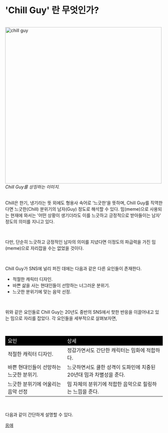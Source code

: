 <html>
<head>
</head>
<body>
<h1>'Chill Guy' 란 무엇인가?</h1>
<br>
<IMG src="https://upload.wikimedia.org/wikipedia/en/c/c7/Chill_guy_original_artwork.jpg"   
     width="500" height="500"  
     alt="chill guy" border="0">
                                                <br><CITE>Chill Guy를 상징하는 이미지.</CITE>
                                                <br><br>
                  <p>Chill은 한기, 냉기라는 뜻 외에도 형용사 속어로 ‘느긋한‘을 뜻하며, Chill Guy를 직역한다면 느긋한(Chill) 분위기의 남자(Guy) 정도로 해석할 수 있다. 밈(meme)으로 사용되는 현재에 와서는 '어떤 상황이 생기더라도 이를 느긋하고 긍정적으로 받아들이는 남자' 정도의 의미를 지니고 있다. </p><br>
<p>다만, 단순히 느긋하고 긍정적인 남자의 의미를 지녔다면 이정도의 파급력을 가진 밈(meme)으로 자리잡을 수는 없었을 것이다.</p><br>
<p>Chill Guy가 SNS에 널리 퍼진 데에는 다음과 같은 다른 요인들이 존재한다.</p>
<ul>
<li>적절한 캐릭터 디자인.</li>
<li>바쁜 삶을 사는 현대인들이 선망하는 너그러운 분위기.</li>
<li>느긋한 분위기에 맞는 음악 선정.</li>
</ul>
<br><p>위와 같은 요인들로 Chill Guy는 20년도 중반의 SNS에서 핫한 반응을 이끌어내고 있는 밈으로 자리를 잡았다. 각 요인들을 세부적으로 살펴보자면,</p>
<br>
<table>
  <tr style="background-color: black; color: white;">
       <td>요인</td>
       <td>상세</td>
  </tr>
  <tr>
    <td>적절한 캐릭터 디자인.</td>
    <td>정감가면서도 간단한 캐릭터는 밈화에 적합하다.</td>
  </tr>
  <tr>
    <td>바쁜 현대인들이 선망하는 느긋한 분위기.</td>
    <td>느긋하면서도 쿨한 성격이 도파민에 치중된 20년대 밈과 차별성을 준다.</td>
  </tr>
 <tr>
    <td>느긋한 분위기에 어울리는 음악 선정</td>
    <td>밈 자체의 분위기에 적합한 음악으로 힐링하는 느낌을 준다.</td>
 </tr>
</table>
<br>
<p>다음과 같이 간단하게 설명할 수 있다.</p>

<A href = "homework2-1" target = "blank" > 응애 </A>

</body>
</html>

</body>
</html>
